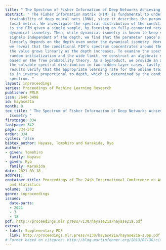 ```yaml
---
title: " The Spectrum of Fisher Information of Deep Networks Achieving Dynamical Isometry "
abstract: " The Fisher information matrix (FIM) is fundamental to understanding the
  trainability of deep neural nets (DNN), since it describes the parameter space’s
  local metric. We investigate the spectral distribution of the conditional FIM, which
  is the FIM given a single sample, by focusing on fully-connected networks achieving
  dynamical isometry. Then, while dynamical isometry is known to keep specific backpropagated
  signals independent of the depth, we find that the parameter space’s local metric
  linearly depends on the depth even under the dynamical isometry. More precisely,
  we reveal that the conditional FIM’s spectrum concentrates around the maximum and
  the value grows linearly as the depth increases. To examine the spectrum, considering
  random initialization and the wide limit, we construct an algebraic methodology
  based on the free probability theory. As a byproduct, we provide an analysis of
  the solvable spectral distribution in two-hidden-layer cases. Lastly, experimental
  results verify that the appropriate learning rate for the online training of DNNs
  is in inverse proportional to depth, which is determined by the conditional FIM’s
  spectrum. "
layout: inproceedings
series: Proceedings of Machine Learning Research
publisher: PMLR
issn: 2640-3498
id: hayase21a
month: 0
tex_title: " The Spectrum of Fisher Information of Deep Networks Achieving Dynamical
  Isometry "
firstpage: 334
lastpage: 342
page: 334-342
order: 334
cycles: false
bibtex_author: Hayase, Tomohiro and Karakida, Ryo
author:
- given: Tomohiro
  family: Hayase
- given: Ryo
  family: Karakida
date: 2021-03-18
address:
container-title: Proceedings of The 24th International Conference on Artificial Intelligence
  and Statistics
volume: '130'
genre: inproceedings
issued:
  date-parts:
  - 2021
  - 3
  - 18
pdf: http://proceedings.mlr.press/v130/hayase21a/hayase21a.pdf
extras:
- label: Supplementary PDF
  link: http://proceedings.mlr.press/v130/hayase21a/hayase21a-supp.pdf
# Format based on citeproc: http://blog.martinfenner.org/2013/07/30/citeproc-yaml-for-bibliographies/
---
```

